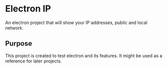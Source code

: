 # Electron IP

An electron project that will show your IP addresses, public and local network.

## Purpose

This project is created to test electron and its features.
It might be used as a reference for later projects.

